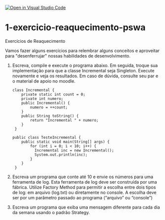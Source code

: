[![Open in Visual Studio Code](https://classroom.github.com/assets/open-in-vscode-718a45dd9cf7e7f842a935f5ebbe5719a5e09af4491e668f4dbf3b35d5cca122.svg)](https://classroom.github.com/online_ide?assignment_repo_id=11516759&assignment_repo_type=AssignmentRepo)
# 1-exercicio-reaquecimento-pswa
Exercícios de Reaquecimento

Vamos fazer alguns exercícios para relembrar alguns conceitos e aproveitar para "desenferrujar" nossas habilidades de desenvolvimento.

1. Escreva, compile e execute o programa abaixo. Em seguida, troque sua implementação para que a classe Incremental seja Singleton. Execute novamente e veja os resultados. Em caso de dúvida, consulte seu par e o material de apoio no moodle.

    ```
    class Incremental {
        private static int count = 0;
        private int numero;
        public Incremental() {
            numero = ++count;
        }
        public String toString() {
            return "Incremental " + numero;
        }
     }

    public class TesteIncremental {
        public static void main(String[] args) {
            for (int i = 0; i < 10; i++) {
              Incremental inc = new Incremental();
              System.out.println(inc);
            }
        }
     }
    ```
1. Escreva um programa que conte até 10 e envie os números para uma ferramenta de log. Esta ferramenta de log deve ser construída por uma fábrica. Utilize Factory Method para permitir a escolha entre dois tipos de log: em arquivo (log.txt) ou diretamente no console. A escolha deve ser por um parâmetro passado ao programa (“arquivo” ou “console”)
1. Escreva um programa que exiba uma mensagem diferente para cada dia da semana usando o padrão Strategy.
